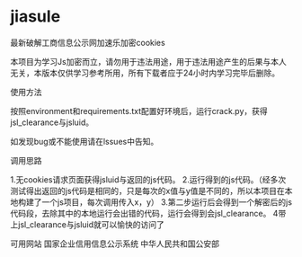 # jiasule
最新破解工商信息公示网加速乐加密cookies

本项目为学习Js加密而立，请勿用于违法用途，用于违法用途产生的后果与本人无关，本版本仅供学习参考所用，所有下载者应于24小时内学习完毕后删除。

使用方法

按照environment和requirements.txt配置好环境后，运行crack.py，获得jsl_clearance与jsluid。

如发现bug或不能使用请在lssues中告知。




调用思路


1.无cookies请求页面获得jsluid与返回的js代码。
2.运行得到的js代码。（经多次测试得出返回的js代码是相同的，只是每次的x值与y值是不同的，所以本项目在本地构建了一个js项目，每次调用传入x，y）
3.第二步运行后会得到一个解密后的js代码段，去除其中的本地运行会出错的代码，运行会得到会jsl_clearance。
4带上jsl_clearance与jsluid就可以愉快的访问了



可用网站
国家企业信用信息公示系统
中华人民共和国公安部
